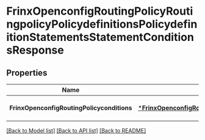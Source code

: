 # FrinxOpenconfigRoutingPolicyRoutingpolicyPolicydefinitionsPolicydefinitionStatementsStatementConditionsResponse

## Properties
Name | Type | Description | Notes
------------ | ------------- | ------------- | -------------
**FrinxOpenconfigRoutingPolicyconditions** | [***FrinxOpenconfigRoutingPolicyRoutingpolicyPolicydefinitionsPolicydefinitionStatementsStatementConditions**](frinx.openconfig.routing.policy.routingpolicy.policydefinitions.policydefinition.statements.statement.Conditions.md) |  | [optional] [default to null]

[[Back to Model list]](../README.md#documentation-for-models) [[Back to API list]](../README.md#documentation-for-api-endpoints) [[Back to README]](../README.md)


